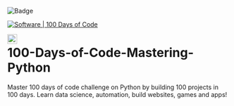 ![Badge](https://visitor-counter-badge.vercel.app/api/itsmeshibintmz/100-Days-of-Code-Mastering-Python)

[![Software | 100 Days of Code](https://www.software.com/badges/100-days-of-code)](https://www.software.com/100-days-of-code)

<a href="https://twitter.com/itsmeshibintmz">
  <img align="left" alt="Shibin Thomas | Twitter" width="22px" src="https://raw.githubusercontent.com/peterthehan/peterthehan/master/assets/twitter.svg" />
</a>

# 100-Days-of-Code-Mastering-Python
Master 100 days of code challenge on Python by building 100 projects in 100 days. Learn data science, automation, build websites, games and apps!
